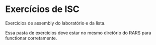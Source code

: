 # Exercícios de ISC

Exercícios de assembly do laboratório e da lista.

Essa pasta de exercícios deve estar no mesmo diretório do RARS para functionar corretamente.